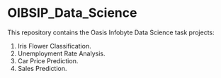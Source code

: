 # OIBSIP_Data_Science
This repository contains the Oasis Infobyte Data Science task projects:
1. Iris Flower Classification.
2. Unemployment Rate Analysis.
3. Car Price Prediction.
4. Sales Prediction.
